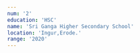 ```yaml
---
num: '2'
education: 'HSC'
name: 'Sri Ganga Higher Secondary School'
location: 'Ingur,Erode.'
range: '2020'
---
```



